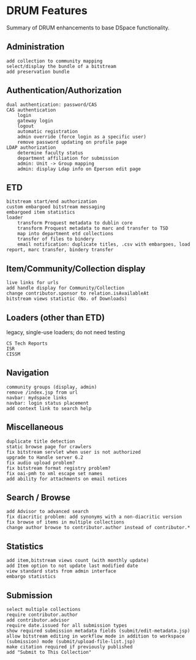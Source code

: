 # DRUM Features

Summary of DRUM enhancements to base DSpace functionality.

## Administration

    add collection to community mapping
    select/display the bundle of a bitstream
    add preservation bundle 

## Authentication/Authorization

    dual authentication: password/CAS
    CAS authentication
        login
        gateway login
        logout
        automatic registration
        admin override (force login as a specific user)
        remove password updating on profile page
    LDAP authorization
        determine faculty status
        department affiliation for submission
        admin: Unit -> Group mapping
        admin: display Ldap info on Eperson edit page

## ETD

    bitstream start/end authorization
    custom embargoed bitstream messaging
    embargoed item statistics
    loader
        transform Proquest metadata to dublin core
        transform Proquest metadata to marc and transfer to TSD
        map into department etd collections
        transfer of files to bindery
        email notification: duplicate titles, .csv with embargoes, load report, marc transfer, bindery transfer

## Item/Community/Collection display

    live links for urls
    add handle display for Community/Collection
    change contributor.sponsor to relation.isAvailableAt
    bitstream views statistic (No. of Downloads)

## Loaders (other than ETD)
legacy, single-use loaders; do not need testing

    CS Tech Reports
    ISR
    CISSM

## Navigation

    community groups (display, admin)
    remove /index.jsp from url
    navbar: mydspace links
    navbar: login status placement
    add context link to search help

## Miscellaneous

    duplicate title detection
    static browse page for crawlers
    fix bitstream servlet when user is not authorized
    upgrade to Handle server 6.2
    fix audio upload problem?
    fix bitstream format registry problem?
    fix oai-pmh to xml escape set names
    add ability for attachments on email notices

## Search / Browse

    add Advisor to advanced search
    fix diacritic problem: add synonyms with a non-diacritic version
    fix browse of items in multiple collections
    change author browse to contributor.author instead of contributor.*

## Statistics

    add item,bitstream views count (with monthly update)
    add Item option to not update last modified date
    view standard stats from admin interface
    embargo statistics

## Submission

    select multiple collections
    require contributor.author
    add contributor.advisor
    require date.issued for all submission types
    show required submission metadata fields (submit/edit-metadata.jsp)
    allow bitstream editing in workflow mode in addition to workspace (submission) mode (submit/upload-file-list.jsp)
    make citation required if previously published
    add "Submit to This Collection"
